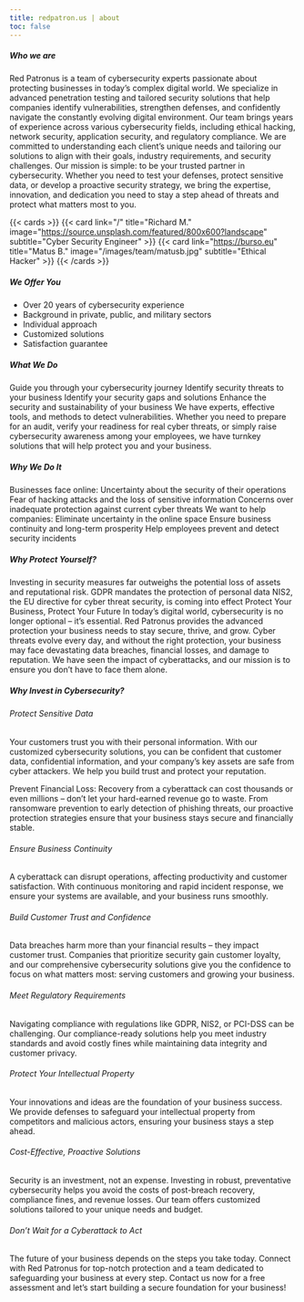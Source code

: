 ```yaml
---
title: redpatron.us | about
toc: false
---
```


##### Who we are
Red Patronus is a team of cybersecurity experts passionate about protecting businesses in today’s complex digital world. We specialize in advanced penetration testing and tailored security solutions that help companies identify vulnerabilities, strengthen defenses, and confidently navigate the constantly evolving digital environment.
Our team brings years of experience across various cybersecurity fields, including ethical hacking, network security, application security, and regulatory compliance. We are committed to understanding each client’s unique needs and tailoring our solutions to align with their goals, industry requirements, and security challenges.
Our mission is simple: to be your trusted partner in cybersecurity. Whether you need to test your defenses, protect sensitive data, or develop a proactive security strategy, we bring the expertise, innovation, and dedication you need to stay a step ahead of threats and protect what matters most to you.

 {{< cards >}}
  {{< card link="/" title="Richard M." image="https://source.unsplash.com/featured/800x600?landscape" subtitle="Cyber Security Engineer" >}}
  {{< card link="https://burso.eu" title="Matus B." image="/images/team/matusb.jpg" subtitle="Ethical Hacker" >}}
{{< /cards >}}

##### We Offer You
- Over 20 years of cybersecurity experience
- Background in private, public, and military sectors
- Individual approach
- Customized solutions
- Satisfaction guarantee

##### What We Do
Guide you through your cybersecurity journey
Identify security threats to your business
Identify your security gaps and solutions
Enhance the security and sustainability of your business
We have experts, effective tools, and methods to detect vulnerabilities.
Whether you need to prepare for an audit, verify your readiness for real cyber threats, or simply raise cybersecurity awareness among your employees, we have turnkey solutions that will help protect you and your business.

##### Why We Do It
Businesses face online:
Uncertainty about the security of their operations
Fear of hacking attacks and the loss of sensitive information
Concerns over inadequate protection against current cyber threats
We want to help companies:
Eliminate uncertainty in the online space
Ensure business continuity and long-term prosperity
Help employees prevent and detect security incidents

##### Why Protect Yourself?
Investing in security measures far outweighs the potential loss of assets and reputational risk.
GDPR mandates the protection of personal data
NIS2, the EU directive for cyber threat security, is coming into effect
Protect Your Business, Protect Your Future
In today’s digital world, cybersecurity is no longer optional – it’s essential. Red Patronus provides the advanced protection your business needs to stay secure, thrive, and grow. Cyber threats evolve every day, and without the right protection, your business may face devastating data breaches, financial losses, and damage to reputation. We have seen the impact of cyberattacks, and our mission is to ensure you don’t have to face them alone.

##### Why Invest in Cybersecurity?
###### Protect Sensitive Data
Your customers trust you with their personal information. With our customized cybersecurity solutions, you can be confident that customer data, confidential information, and your company’s key assets are safe from cyber attackers. We help you build trust and protect your reputation.

Prevent Financial Loss: Recovery from a cyberattack can cost thousands or even millions – don’t let your hard-earned revenue go to waste. From ransomware prevention to early detection of phishing threats, our proactive protection strategies ensure that your business stays secure and financially stable.

###### Ensure Business Continuity
A cyberattack can disrupt operations, affecting productivity and customer satisfaction. With continuous monitoring and rapid incident response, we ensure your systems are available, and your business runs smoothly.

###### Build Customer Trust and Confidence
Data breaches harm more than your financial results – they impact customer trust. Companies that prioritize security gain customer loyalty, and our comprehensive cybersecurity solutions give you the confidence to focus on what matters most: serving customers and growing your business.

###### Meet Regulatory Requirements 
Navigating compliance with regulations like GDPR, NIS2, or PCI-DSS can be challenging. Our compliance-ready solutions help you meet industry standards and avoid costly fines while maintaining data integrity and customer privacy.

###### Protect Your Intellectual Property 
Your innovations and ideas are the foundation of your business success. We provide defenses to safeguard your intellectual property from competitors and malicious actors, ensuring your business stays a step ahead.

###### Cost-Effective, Proactive Solutions
Security is an investment, not an expense. Investing in robust, preventative cybersecurity helps you avoid the costs of post-breach recovery, compliance fines, and revenue losses. Our team offers customized solutions tailored to your unique needs and budget.

###### Don’t Wait for a Cyberattack to Act
The future of your business depends on the steps you take today. Connect with Red Patronus for top-notch protection and a team dedicated to safeguarding your business at every step. Contact us now for a free assessment and let’s start building a secure foundation for your business!